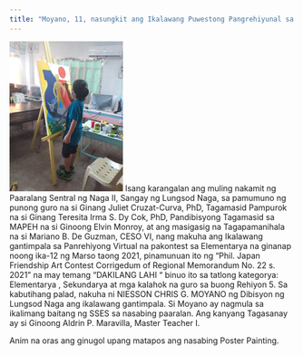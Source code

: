 ```yaml
---
title: "Moyano, 11, nasungkit ang Ikalawang Puwestong Pangrehiyunal sa Poster Making"
---
```

<img src="/assets/img/moyano.jpg" class="img-fluid rounded float-right" alt="School Facade">
Isang karangalan ang muling nakamit ng Paaralang Sentral ng Naga II, Sangay ng Lungsod Naga, sa pamumuno ng punong 
guro na si Ginang Juliet Cruzat-Curva, PhD, Tagamasid Pampurok na si Ginang Teresita Irma S. Dy Cok, PhD, Pandibisyong 
Tagamasid sa MAPEH na si Ginoong Elvin Monroy, at ang masigasig na Tagapamanihala na si Mariano B. De Guzman, CESO VI, 
nang makuha ang Ikalawang gantimpala sa Panrehiyong Virtual na pakontest sa Elementarya na ginanap noong ika-12 ng 
Marso taong 2021, pinamunuan ito ng “Phil. Japan Friendship Art Contest Corrigedum of Regional Memorandum No. 22 
s. 2021” na may temang “DAKILANG LAHI “ binuo ito sa tatlong kategorya: Elementarya , Sekundarya at mga kalahok na guro 
sa buong Rehiyon 5. Sa kabutihang palad, nakuha ni NIESSON CHRIS G. MOYANO ng Dibisyon ng Lungsod Naga ang ikalawang 
gantimpala. Si Moyano ay nagmula sa ikalimang baitang ng SSES sa nasabing paaralan. Ang kanyang Tagasanay ay si Ginoong 
Aldrin P. Maravilla, Master Teacher I. 

Anim na oras ang ginugol upang matapos ang nasabing Poster Painting.